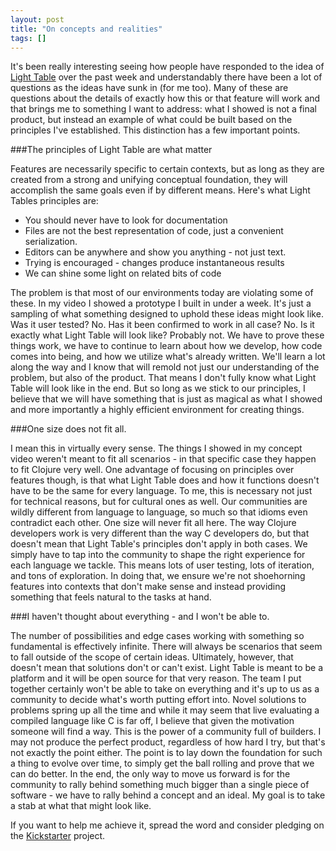```yaml
---
layout: post
title: "On concepts and realities"
tags: []
---
```


It's been really interesting seeing how people have responded to the idea of [Light Table][lt] over the past week and understandably there have been a lot of questions as the ideas have sunk in (for me too). Many of these are questions about the details of exactly how this or that feature will work and that brings me to something I want to address: what I showed is not a final product, but instead an example of what could be built based on the principles I've established. This distinction has a few important points.

###The principles of Light Table are what matter

Features are necessarily specific to certain contexts, but as long as they are created from a strong and unifying conceptual foundation, they will accomplish the same goals even if by different means. Here's what Light Tables principles are:

* You should never have to look for documentation
* Files are not the best representation of code, just a convenient serialization.
* Editors can be anywhere and show you anything - not just text.
* Trying is encouraged - changes produce instantaneous results
* We can shine some light on related bits of code

The problem is that most of our environments today are violating some of these. In my video I showed a prototype I built in under a week. It's just a sampling of what something designed to uphold these ideas might look like. Was it user tested? No. Has it been confirmed to work in all case? No. Is it exactly what Light Table will look like? Probably not. We have to prove these things work, we have to continue to learn about how we develop, how code comes into being, and how we utilize what's already written. We'll learn a lot along the way and I know that will remold not just our understanding of the problem, but also of the product. That means I don't fully know what Light Table will look like in the end. But so long as we stick to our principles, I believe that we will have something that is just as magical as what I showed and more importantly a highly efficient environment for creating things.

###One size does not fit all.

I mean this in virtually every sense. The things I showed in my concept video weren't meant to fit all scenarios - in that specific case they happen to fit Clojure very well. One advantage of focusing on principles over features though, is that what Light Table does and how it functions doesn't have to be the same for every language. To me, this is necessary not just for technical reasons, but for cultural ones as well. Our communities are wildly different from language to language, so much so that idioms even contradict each other. One size will never fit all here. The way Clojure developers work is very different than the way C developers do, but that doesn't mean that Light Table's principles don't apply in both cases. We simply have to tap into the community to shape the right experience for each language we tackle. This means lots of user testing, lots of iteration, and tons of exploration. In doing that, we ensure we're not shoehorning features into contexts that don't make sense and instead providing something that feels natural to the tasks at hand.

###I haven't thought about everything - and I won't be able to.

The number of possibilities and edge cases working with something so fundamental is effectively infinite. There will always be scenarios that seem to fall outside of the scope of certain ideas. Ultimately, however, that doesn't mean that solutions don't or can't exist. Light Table is meant to be a platform and it will be open source for that very reason. The team I put together certainly won't be able to take on everything and it's up to us as a community to decide what's worth putting effort into. Novel solutions to problems spring up all the time and while it may seem that live evaluating a compiled language like C is far off, I believe that given the motivation someone will find a way. This is the power of a community full of builders. I may not produce the perfect product, regardless of how hard I try, but that's not exactly the point either. The point is to lay down the foundation for such a thing to evolve over time, to simply get the ball rolling and prove that we can do better. In the end, the only way to move us forward is for the community to rally behind something much bigger than a single piece of software - we have to rally behind a concept and an ideal. My goal is to take a stab at what that might look like.

If you want to help me achieve it, spread the word and consider pledging on the [Kickstarter][ks] project.

[ks]: http://www.kickstarter.com/projects/ibdknox/light-table
[lt]: http://www.chris-granger.com/2012/04/12/light-table---a-new-ide-concept/
